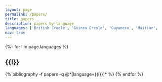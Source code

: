 ```yaml
---
layout: page
permalink: /papers/
title: papers
description: papers by language
languages: ['British Creole', 'Guinea Creole', 'Guyanese', 'Haitian', 'Mauritian', 'Naija', 'Singlish', 'West African Pidgin', ]
nav: true
---
```

<div class="publications">

{%- for l in page.languages %}
  <h2 class="language">{{l}}</h2>
  {% bibliography -f papers -q @*[language={{l}}]* %}
{% endfor %}

</div>
